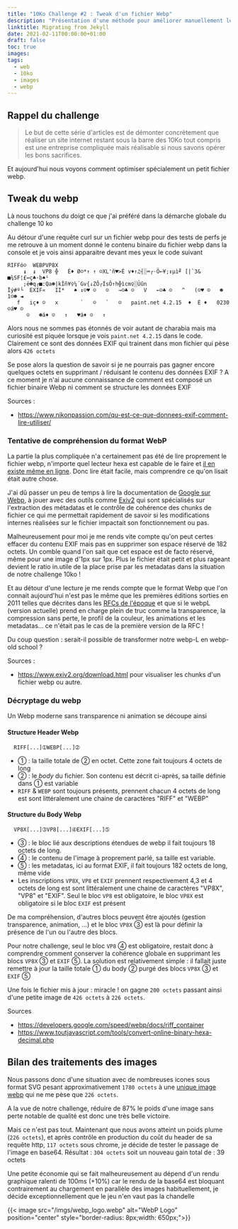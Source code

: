 ```yaml
---
title: "10Ko Challenge #2 : Tweak d'un fichier Webp"
description: "Présentation d'une méthode pour améliorer manuellement les perfs de Webp"
linktitle: Migrating from Jekyll
date: 2021-02-11T00:00:00+01:00
draft: false
toc: true
images:
tags:
  - web
  - 10ko
  - images
  - webp
---
```


## Rappel du challenge

> Le but de cette série d'articles est de démonter concrètement que réaliser un site internet restant sous la barre des 10Ko tout compris est une entreprise compliquée mais réalisable si nous savons opérer les bons sacrifices.

Et aujourd'hui nous voyons comment optimiser spécialement un petit fichier webp.

## Tweak du webp

Là nous touchons du doigt ce que j'ai préféré dans la démarche globale du challenge 10 ko

Au détour d'une requête curl sur un fichier webp pour des tests de perfs je me retrouve à un moment donné le contenu binaire du fichier webp dans la console et je vois ainsi apparaitre devant mes yeux le code suivant

```
RIFFó☺  WEBPVP8X
     ↨  ↨  VP8 ╬   É♦ Ø☺*↑ ↑ ☺XL'ñ♥>É v♦↑♫┤░═┌·Ö←¥;↕µì╝ [|`3& ■¾SF¦£↔ç♣·b♠¹
     ;ë☻q┌■:Qa☻|kÎñ¥♀¼´Gv{↓ZÔ┌ÍsÔ↑h╬ìcm♀░Üûn
Ïý#º└  EXIF«   II*   ♠ ↕☺♥ ☺   ☺   →☺♣ ☺   V   ←☺♣ ☺   ^   (☺♥ ☺   ☻   1☺☻ ◄
   f   iç♦ ☺   x       `   ☺   `   ☺   paint.net 4.2.15  ♦  É ♦   0230☺á♥ ☺
      ☺   ☻á♦ ☺   ↑   ♥á♦ ☺   ↑
```

Alors nous ne sommes pas étonnés de voir autant de charabia mais ma curiosité est piquée lorsque je vois `paint.net 4.2.15` dans le code. Clairement ce sont des données EXIF qui trainent dans mon fichier qui pèse alors `426 octets`

Se pose alors la question de savoir si je ne pourrais pas gagner encore quelques octets en supprimant / réduisant le contenu des données EXIF ? A ce moment je n'ai aucune connaissance de comment est composé un fichier binaire Webp ni comment se structure les données EXIF

Sources : 
 * https://www.nikonpassion.com/qu-est-ce-que-donnees-exif-comment-lire-utiliser/

### Tentative de compréhension du format WebP

La partie la plus compliquée n'a certainement pas été de lire proprement le fichier webp, n'importe quel lecteur hexa est capable de le faire et [il en existe même en ligne](https://hex-works.com/eng). Donc lire était facile, mais comprendre ce qu'on lisait était autre chose.

J'ai dû passer un peu de temps à lire la documentation de [Google sur Webp](https://developers.google.com/speed/webp/docs/riff_container), à jouer avec des outils comme [Exiv2](https://dev.exiv2.org/projects/exiv2/wiki/The_Metadata_in_WEBP_files) qui sont spécialisés sur l'extraction des métadatas et le contrôle de cohérence des chunks de fichier ce qui me permettait rapidement de savoir si les modifications internes réalisées sur le fichier impactait son fonctionnement ou pas.

Malheureusement pour moi je me rends vite compte qu'on peut certes effacer du contenu EXIF mais pas en supprimer son espace réservé de 182 octets. Un comble quand l'on sait que cet espace est de facto réservé, même pour une image d'1px sur 1px. Plus le fichier était petit et plus rageant devient le ratio in.utile de la place prise par les metadatas dans la situation de notre challenge 10ko !

Et au détour d'une lecture je me rends compte que le format Webp que l'on connait aujourd'hui n'est pas le même que les premières éditions sorties en 2011 telles que décrites dans les [RFCs de l'époque](https://www.rfc-editor.org/info/rfc6386) et que si le webpL (version actuelle) prend en charge plein de truc comme la transparence, la compression sans perte, le profil de la couleur, les animations et les metadatas... ce n'était pas le cas de la première version de la RFC !

Du coup question : serait-il possible de transformer notre webp-L en webp-old school ?

Sources : 
 * https://www.exiv2.org/download.html pour visualiser les chunks d'un fichier webp ou autre.

### Décryptage du webp

Un Webp moderne sans transparence ni animation se découpe ainsi

#### Structure Header Webp

```
  RIFF[...]➀WEBP[...]➁ 
```
 * ➀ : la taille totale de ➁ en octet. Cette zone fait toujours 4 octets de long
 * ➁ : le *body* du fichier. Son contenu est décrit ci-après, sa taille définie dans ➀ est variable
 * `RIFF` & `WEBP` sont toujours présents, prennent chacun 4 octets de long est sont littéralement une chaine de caractères "RIFF" et "WEBP"

#### Structure du Body Webp

```
  VP8X[...]➂VP8[...]➃EXIF[...]➄
```
 * ➂ : le bloc lié aux descriptions étendues de webp il fait toujours 18 octets de long.
 * ➃ : le contenu de l'image à proprement parlé, sa taille est variable.
 * ➄ : les metadatas, ici au format EXIF, il fait toujours 182 octets de long, même vide
 * Les inscriptions `VP8X`, `VP8` et `EXIF` prennent respectivement 4,3 et 4 octets de long est sont littéralement  une chaine de caractères "VP8X", "VP8" et "EXIF". Seul le bloc `VP8` est obligatoire, le bloc `VP8X` est obligatoire si le bloc `EXIF` est présent

De ma compréhension, d'autres blocs peuvent être ajoutés (gestion transparence, animation, ...) et le bloc `VP8X` ➂ est là pour définir la présence de l'un ou l'autre des blocs. 
 
Pour notre challenge, seul le bloc `VP8` ➃ est obligatoire, restait donc à comprendre comment conserver la cohérence globale en supprimant les blocs `VP8X` ➂ et `EXIF` ➄. La solution est relativement simple : il fallait juste remettre à jour la taille totale ➀ du body ➁ purgé des blocs `VP8X` ➂ et `EXIF` ➄

Une fois le fichier mis à jour : miracle ! on gagne `200 octets` passant ainsi d'une petite image de `426 octets` à `226 octets`. 

Sources
 * https://developers.google.com/speed/webp/docs/riff_container
 * https://www.toutjavascript.com/tools/convert-online-binary-hexa-decimal.php

## Bilan des traitements des images

Nous passons donc d'une situation avec de nombreuses icones sous format SVG pesant approximativement `1780 octets` à une [unique image webp](/imgs/sprite.webp) qui ne me pèse que `226 octets`.

A la vue de notre challenge, réduire de 87% le poids d'une image sans perte notable de qualité est donc une très belle victoire. 

Mais ce n'est pas tout. Maintenant que nous avons atteint un poids plume (`226 octets`), et après contrôle en production du coût du header de sa requête http, `117 octets` sous chrome, je décide de tester le passage de l'image en base64. Résultat : `304 octets` soit un nouveau gain total de : 39 octets

Une petite économie qui se fait malheureusement au dépend d'un rendu graphique ralenti de 100ms (+10%) car le rendu de la base64 est bloquant contrairement au chargement en parallèle des images habituellement, je décide exceptionnellement que le jeu n'en vaut pas la chandelle 


{{< image src="/imgs/webp_logo.webp" alt="WebP Logo" position="center" style="border-radius: 8px;width: 650px;">}}